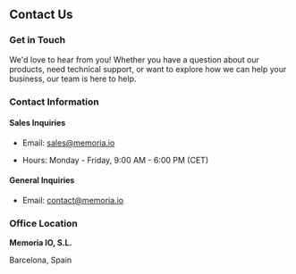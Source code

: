 ## Contact Us

### Get in Touch

We'd love to hear from you! Whether you have a question about our products, need technical support, or want to explore how we can help your business, our team is here to help.

### Contact Information

#### Sales Inquiries
- Email: <a href="mailto:sales&#64;memoria&#46;io">sales&#64;memoria&#46;io</a>

- Hours: Monday - Friday, 9:00 AM - 6:00 PM (CET)


#### General Inquiries

- Email: <a href="mailto:contact&#64;memoria&#46;io">contact&#64;memoria&#46;io</a>

### Office Location

**Memoria IO, S.L.**  

Barcelona, Spain
